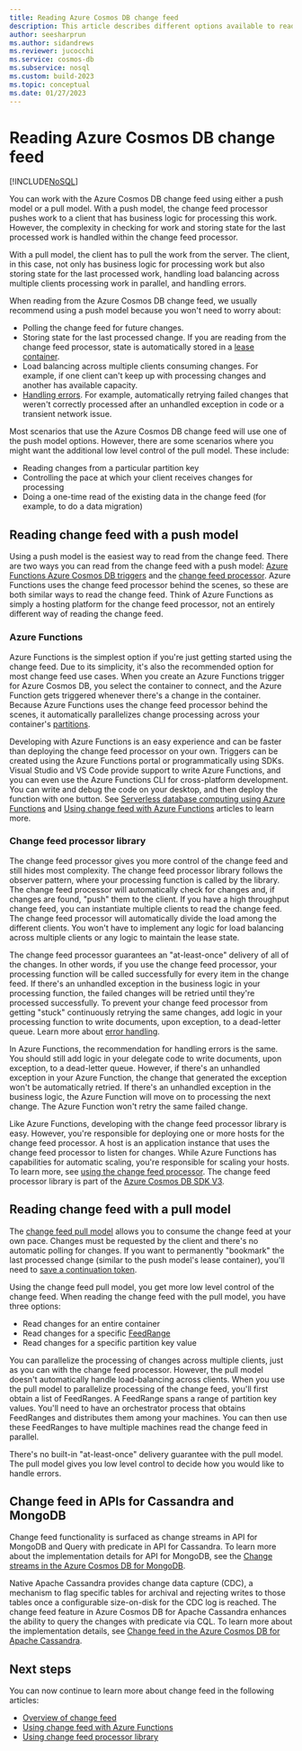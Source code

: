 ```yaml
---
title: Reading Azure Cosmos DB change feed
description: This article describes different options available to read and access change feed in Azure Cosmos DB.  
author: seesharprun
ms.author: sidandrews
ms.reviewer: jucocchi
ms.service: cosmos-db
ms.subservice: nosql
ms.custom: build-2023
ms.topic: conceptual
ms.date: 01/27/2023
---
```


# Reading Azure Cosmos DB change feed
[!INCLUDE[NoSQL](../includes/appliesto-nosql.md)]

You can work with the Azure Cosmos DB change feed using either a push model or a pull model. With a push model, the change feed processor pushes work to a client that has business logic for processing this work. However, the complexity in checking for work and storing state for the last processed work is handled within the change feed processor.

With a pull model, the client has to pull the work from the server. The client, in this case, not only has business logic for processing work but also storing state for the last processed work, handling load balancing across multiple clients processing work in parallel, and handling errors.

When reading from the Azure Cosmos DB change feed, we usually recommend using a push model because you won't need to worry about:

- Polling the change feed for future changes.
- Storing state for the last processed change. If you are reading from the change feed processor, state is automatically stored in a [lease container](change-feed-processor.md#components-of-the-change-feed-processor).
- Load balancing across multiple clients consuming changes. For example, if one client can't keep up with processing changes and another has available capacity.
- [Handling errors](change-feed-processor.md#error-handling). For example, automatically retrying failed changes that weren't correctly processed after an unhandled exception in code or a transient network issue.

Most scenarios that use the Azure Cosmos DB change feed will use one of the push model options. However, there are some scenarios where you might want the additional low level control of the pull model. These include:

- Reading changes from a particular partition key
- Controlling the pace at which your client receives changes for processing
- Doing a one-time read of the existing data in the change feed (for example, to do a data migration)

## Reading change feed with a push model

Using a push model is the easiest way to read from the change feed. There are two ways you can read from the change feed with a push model: [Azure Functions Azure Cosmos DB triggers](change-feed-functions.md) and the [change feed processor](change-feed-processor.md). Azure Functions uses the change feed processor behind the scenes, so these are both similar ways to read the change feed. Think of Azure Functions as simply a hosting platform for the change feed processor, not an entirely different way of reading the change feed.

### Azure Functions

Azure Functions is the simplest option if you're just getting started using the change feed. Due to its simplicity, it's also the recommended option for most change feed use cases. When you create an Azure Functions trigger for Azure Cosmos DB, you select the container to connect, and the Azure Function gets triggered whenever there's a change in the container. Because Azure Functions uses the change feed processor behind the scenes, it automatically parallelizes change processing across your container's [partitions](../partitioning-overview.md).

Developing with Azure Functions is an easy experience and can be faster than deploying the change feed processor on your own. Triggers can be created using the Azure Functions portal or programmatically using SDKs. Visual Studio and VS Code provide support to write Azure Functions, and you can even use the Azure Functions CLI for cross-platform development. You can write and debug the code on your desktop, and then deploy the function with one button. See [Serverless database computing using Azure Functions](serverless-computing-database.md) and [Using change feed with Azure Functions](change-feed-functions.md) articles to learn more.

### Change feed processor library

The change feed processor gives you more control of the change feed and still hides most complexity. The change feed processor library follows the observer pattern, where your processing function is called by the library. The change feed processor will automatically check for changes and, if changes are found, "push" them to the client. If you have a high throughput change feed, you can instantiate multiple clients to read the change feed. The change feed processor will automatically divide the load among the different clients. You won't have to implement any logic for load balancing across multiple clients or any logic to maintain the lease state.

The change feed processor guarantees an "at-least-once" delivery of all of the changes. In other words, if you use the change feed processor, your processing function will be called successfully for every item in the change feed. If there's an unhandled exception in the business logic in your processing function, the failed changes will be retried until they're processed successfully. To prevent your change feed processor from getting "stuck" continuously retrying the same changes, add logic in your processing function to write documents, upon exception, to a dead-letter queue. Learn more about [error handling](change-feed-processor.md#error-handling).

In Azure Functions, the recommendation for handling errors is the same. You should still add logic in your delegate code to write documents, upon exception, to a dead-letter queue. However, if there's an unhandled exception in your Azure Function, the change that generated the exception won't be automatically retried. If there's an unhandled exception in the business logic, the Azure Function will move on to processing the next change. The Azure Function won't retry the same failed change.

Like Azure Functions, developing with the change feed processor library is easy. However, you're responsible for deploying one or more hosts for the change feed processor. A host is an application instance that uses the change feed processor to listen for changes. While Azure Functions has capabilities for automatic scaling, you're responsible for scaling your hosts. To learn more, see [using the change feed processor](change-feed-processor.md#dynamic-scaling). The change feed processor library is part of the [Azure Cosmos DB SDK V3](https://github.com/Azure/azure-cosmos-dotnet-v3).

## Reading change feed with a pull model

The [change feed pull model](change-feed-pull-model.md) allows you to consume the change feed at your own pace. Changes must be requested by the client and there's no automatic polling for changes. If you want to permanently "bookmark" the last processed change (similar to the push model's lease container), you'll need to [save a continuation token](change-feed-pull-model.md#saving-continuation-tokens).

Using the change feed pull model, you get more low level control of the change feed. When reading the change feed with the pull model, you have three options:

- Read changes for an entire container
- Read changes for a specific [FeedRange](change-feed-pull-model.md#using-feedrange-for-parallelization)
- Read changes for a specific partition key value

You can parallelize the processing of changes across multiple clients, just as you can with the change feed processor. However, the pull model doesn't automatically handle load-balancing across clients. When you use the pull model to parallelize processing of the change feed, you'll first obtain a list of FeedRanges. A FeedRange spans a range of partition key values. You'll need to have an orchestrator process that obtains FeedRanges and distributes them among your machines. You can then use these FeedRanges to have multiple machines read the change feed in parallel.

There's no built-in "at-least-once" delivery guarantee with the pull model. The pull model gives you low level control to decide how you would like to handle errors.

## Change feed in APIs for Cassandra and MongoDB

Change feed functionality is surfaced as change streams in API for MongoDB and Query with predicate in API for Cassandra. To learn more about the implementation details for API for MongoDB, see the [Change streams in the Azure Cosmos DB for MongoDB](../mongodb/change-streams.md).

Native Apache Cassandra provides change data capture (CDC), a mechanism to flag specific tables for archival and rejecting writes to those tables once a configurable size-on-disk for the CDC log is reached. The change feed feature in Azure Cosmos DB for Apache Cassandra enhances the ability to query the changes with predicate via CQL. To learn more about the implementation details, see [Change feed in the Azure Cosmos DB for Apache Cassandra](../cassandra/change-feed.md).

## Next steps

You can now continue to learn more about change feed in the following articles:

* [Overview of change feed](../change-feed.md)
* [Using change feed with Azure Functions](change-feed-functions.md)
* [Using change feed processor library](change-feed-processor.md)
